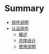 # Summary

* [组件说明](README.md)
* [认证组件]()
   * [概述](part/README.md)
   * [总体设计](part/zong_ti_she_ji.md)
   * [使用说明](part/shi_yong_shuo_ming.md)

